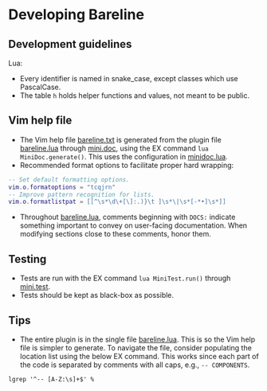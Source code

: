 # Developing Bareline

## Development guidelines

Lua:
- Every identifier is named in snake_case, except classes which use PascalCase.
- The table `h` holds helper functions and values, not meant to be public.

## Vim help file

- The Vim help file [bareline.txt](./doc/bareline.txt) is generated from the plugin file
  [bareline.lua](./lua/bareline.lua) through
  [mini.doc](https://github.com/echasnovski/mini.nvim/blob/main/readmes/mini-doc.md), using the EX
  command `lua MiniDoc.generate()`. This uses the configuration in
  [minidoc.lua](./scripts/minidoc.lua).
- Recommended format options to facilitate proper hard wrapping:
```lua
-- Set default formatting options.
vim.o.formatoptions = "tcqjrn"
-- Improve pattern recognition for lists.
vim.o.formatlistpat = [[^\s*\d\+[\]:.)}\t ]\s*\|\s*[-*•]\s*]]
```
- Throughout [bareline.lua](./lua/bareline.lua), comments beginning with `DOCS:` indicate something
  important to convey on user-facing documentation. When modifying sections close to these comments,
  honor them.

## Testing

- Tests are run with the EX command `lua MiniTest.run()` through
  [mini.test](https://github.com/echasnovski/mini.test).
- Tests should be kept as black-box as possible.

## Tips

- The entire plugin is in the single file [bareline.lua](./lua/bareline.lua). This is so the Vim
  help file is simpler to generate. To navigate the file, consider populating the location list
  using the below EX command. This works since each part of the code is separated by comments with
  all caps, e.g., `-- COMPONENTS`.

```
lgrep '^-- [A-Z:\s]+$' %
```
